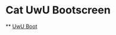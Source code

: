 # Cat UwU Bootscreen

** [UwU Boot](https://raw.githubusercontent.com/NickWilde263/uwu-bootscreen/master/uwu-boot.png)
